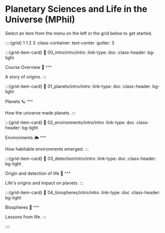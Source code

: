 # Planetary Sciences and Life in the Universe (MPhil)

Select an item from the menu on the left or the grid below to get started.

::::{grid} 1 1 2 3
:class-container: text-center
:gutter: 3

:::{grid-item-card}
:link: 00_intro/intro/intro
:link-type: doc
:class-header: bg-light

Course Overview 🧭
^^^

A story of origins.
:::

:::{grid-item-card}
:link: 01_planets/intro/intro
:link-type: doc
:class-header: bg-light

Planets 🪐
^^^

How the universe made planets.
:::

:::{grid-item-card}
:link: 02_environments/intro/intro
:link-type: doc
:class-header: bg-light

Environments 🌦
^^^

How habitable environments emerged.
:::

:::{grid-item-card}
:link: 03_detection/intro/intro
:link-type: doc
:class-header: bg-light

Origin and detection of life 🧬
^^^

Life's origins and impact on planets.
:::

:::{grid-item-card}
:link: 04_biospheres/intro/intro
:link-type: doc
:class-header: bg-light

Biospheres 🦕
^^^

Lessons from life.
:::

::::